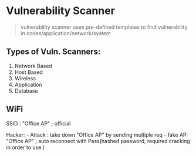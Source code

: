 # Vulnerability Scanner 

> vulnerability scanner uses pre-defined templates to find vulnerability in codes/application/network/system


## Types of Vuln. Scanners:

1. Network Based 
2. Host Based 
3. Wireless 
4. Application
5. Database 


## WiFi

SSID : "Office AP" ; official

Hacker: 
		- Attack : take down "Office AP" by sending multiple req
		- fake AP: "Office AP" ; auto reconnect with Pass(hashed password, required cracking in order to use.)
		